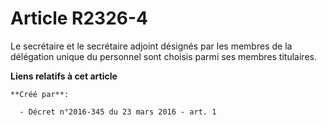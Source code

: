 # Article R2326-4

Le secrétaire et le secrétaire adjoint désignés par les membres de la délégation unique du personnel sont choisis parmi ses
membres titulaires.

**Liens relatifs à cet article**

	**Créé par**:

	  - Décret n°2016-345 du 23 mars 2016 - art. 1
